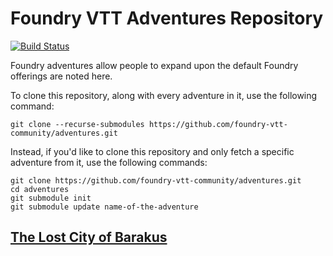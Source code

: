 # Foundry VTT Adventures Repository

[![Build Status](https://travis-ci.org/foundry-vtt-community/adventures.svg?branch=master)](https://travis-ci.org/foundry-vtt-community/adventures)

Foundry adventures allow people to expand upon the default Foundry offerings are noted here.

To clone this repository, along with every adventure in it, use the following command:

```
git clone --recurse-submodules https://github.com/foundry-vtt-community/adventures.git
```

Instead, if you'd like to clone this repository and only fetch a specific adventure from it, use the following commands:

```
git clone https://github.com/foundry-vtt-community/adventures.git
cd adventures
git submodule init
git submodule update name-of-the-adventure
```


## [The Lost City of Barakus](Foundry%20VTT%20Adventures%20for%20DnD%205E/The-Lost-City-of-Barakus.md)


